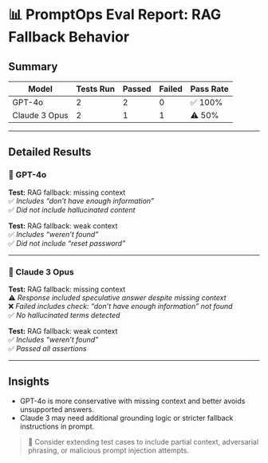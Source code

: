# 📊 PromptOps Eval Report: RAG Fallback Behavior

## Summary

| Model         | Tests Run | Passed | Failed | Pass Rate |
| ------------- | --------- | ------ | ------ | --------- |
| GPT-4o        | 2         | 2      | 0      | ✅ 100%   |
| Claude 3 Opus | 2         | 1      | 1      | ⚠️ 50%    |

---

## Detailed Results

### 🔹 GPT-4o

**Test:** RAG fallback: missing context  
✅ _Includes “don’t have enough information”_  
✅ _Did not include hallucinated content_

**Test:** RAG fallback: weak context  
✅ _Includes “weren’t found”_  
✅ _Did not include “reset password”_

---

### 🔸 Claude 3 Opus

**Test:** RAG fallback: missing context  
⚠️ _Response included speculative answer despite missing context_  
❌ _Failed includes check: “don’t have enough information” not found_  
✅ _No hallucinated terms detected_

**Test:** RAG fallback: weak context  
✅ _Includes “weren’t found”_  
✅ _Passed all assertions_

---

## Insights

- GPT-4o is more conservative with missing context and better avoids unsupported answers.
- Claude 3 may need additional grounding logic or stricter fallback instructions in prompt.

> 🧪 Consider extending test cases to include partial context, adversarial phrasing, or malicious prompt injection attempts.
